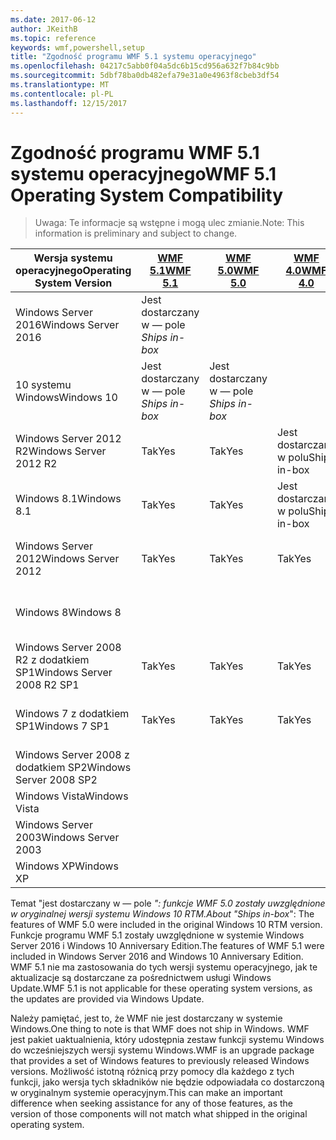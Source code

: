 ```yaml
---
ms.date: 2017-06-12
author: JKeithB
ms.topic: reference
keywords: wmf,powershell,setup
title: "Zgodność programu WMF 5.1 systemu operacyjnego"
ms.openlocfilehash: 04217c5abb0f04a5dc6b15cd956a632f7b84c9bb
ms.sourcegitcommit: 5dbf78ba0db482efa79e31a0e4963f8cbeb3df54
ms.translationtype: MT
ms.contentlocale: pl-PL
ms.lasthandoff: 12/15/2017
---
```

# <a name="wmf-51-operating-system-compatibility"></a><span data-ttu-id="b3abe-103">Zgodność programu WMF 5.1 systemu operacyjnego</span><span class="sxs-lookup"><span data-stu-id="b3abe-103">WMF 5.1 Operating System Compatibility</span></span> #

> <span data-ttu-id="b3abe-104">Uwaga: Te informacje są wstępne i mogą ulec zmianie.</span><span class="sxs-lookup"><span data-stu-id="b3abe-104">Note: This information is preliminary and subject to change.</span></span>

| <span data-ttu-id="b3abe-105">Wersja systemu operacyjnego</span><span class="sxs-lookup"><span data-stu-id="b3abe-105">Operating System Version</span></span> | [<span data-ttu-id="b3abe-106">WMF 5.1</span><span class="sxs-lookup"><span data-stu-id="b3abe-106">WMF 5.1</span></span>](https://aka.ms/wmf51download) | [<span data-ttu-id="b3abe-107">WMF 5.0</span><span class="sxs-lookup"><span data-stu-id="b3abe-107">WMF 5.0</span></span>](https://aka.ms/wmf5download) | [<span data-ttu-id="b3abe-108">WMF 4.0</span><span class="sxs-lookup"><span data-stu-id="b3abe-108">WMF 4.0</span></span>](https://aka.ms/wmf4download) |  [<span data-ttu-id="b3abe-109">WMF 3.0</span><span class="sxs-lookup"><span data-stu-id="b3abe-109">WMF 3.0</span></span>](https://aka.ms/wmf3download) | [<span data-ttu-id="b3abe-110">WMF 2.0</span><span class="sxs-lookup"><span data-stu-id="b3abe-110">WMF 2.0</span></span>](https://aka.ms/wmf2download) |
| ------------------------ | ----------- | ----------- | ----------- | ------------ |  ------------- |
| <span data-ttu-id="b3abe-111">Windows Server 2016</span><span class="sxs-lookup"><span data-stu-id="b3abe-111">Windows Server 2016</span></span> | <span data-ttu-id="b3abe-112">Jest dostarczany w — pole *</span><span class="sxs-lookup"><span data-stu-id="b3abe-112">Ships in-box*</span></span> |  |  |  |  |
| <span data-ttu-id="b3abe-113">10 systemu Windows</span><span class="sxs-lookup"><span data-stu-id="b3abe-113">Windows 10</span></span> | <span data-ttu-id="b3abe-114">Jest dostarczany w — pole *</span><span class="sxs-lookup"><span data-stu-id="b3abe-114">Ships in-box*</span></span> | <span data-ttu-id="b3abe-115">Jest dostarczany w — pole *</span><span class="sxs-lookup"><span data-stu-id="b3abe-115">Ships in-box*</span></span>  | | | |  
| <span data-ttu-id="b3abe-116">Windows Server 2012 R2</span><span class="sxs-lookup"><span data-stu-id="b3abe-116">Windows Server 2012 R2</span></span>| <span data-ttu-id="b3abe-117">Tak</span><span class="sxs-lookup"><span data-stu-id="b3abe-117">Yes</span></span> | <span data-ttu-id="b3abe-118">Tak</span><span class="sxs-lookup"><span data-stu-id="b3abe-118">Yes</span></span> | <span data-ttu-id="b3abe-119">Jest dostarczany w polu</span><span class="sxs-lookup"><span data-stu-id="b3abe-119">Ships in-box</span></span> |  |  |
| <span data-ttu-id="b3abe-120">Windows 8.1</span><span class="sxs-lookup"><span data-stu-id="b3abe-120">Windows 8.1</span></span> | <span data-ttu-id="b3abe-121">Tak</span><span class="sxs-lookup"><span data-stu-id="b3abe-121">Yes</span></span> | <span data-ttu-id="b3abe-122">Tak</span><span class="sxs-lookup"><span data-stu-id="b3abe-122">Yes</span></span> |  <span data-ttu-id="b3abe-123">Jest dostarczany w polu</span><span class="sxs-lookup"><span data-stu-id="b3abe-123">Ships in-box</span></span> |  |  |
| <span data-ttu-id="b3abe-124">Windows Server 2012</span><span class="sxs-lookup"><span data-stu-id="b3abe-124">Windows Server 2012</span></span> | <span data-ttu-id="b3abe-125">Tak</span><span class="sxs-lookup"><span data-stu-id="b3abe-125">Yes</span></span> | <span data-ttu-id="b3abe-126">Tak</span><span class="sxs-lookup"><span data-stu-id="b3abe-126">Yes</span></span> | <span data-ttu-id="b3abe-127">Tak</span><span class="sxs-lookup"><span data-stu-id="b3abe-127">Yes</span></span> |  <span data-ttu-id="b3abe-128">Jest dostarczany w polu</span><span class="sxs-lookup"><span data-stu-id="b3abe-128">Ships in-box</span></span> | |
| <span data-ttu-id="b3abe-129">Windows 8</span><span class="sxs-lookup"><span data-stu-id="b3abe-129">Windows 8</span></span> |  |  |  | <span data-ttu-id="b3abe-130">Jest dostarczany w polu</span><span class="sxs-lookup"><span data-stu-id="b3abe-130">Ships in-box</span></span> | |
| <span data-ttu-id="b3abe-131">Windows Server 2008 R2 z dodatkiem SP1</span><span class="sxs-lookup"><span data-stu-id="b3abe-131">Windows Server 2008 R2 SP1</span></span> | <span data-ttu-id="b3abe-132">Tak</span><span class="sxs-lookup"><span data-stu-id="b3abe-132">Yes</span></span> | <span data-ttu-id="b3abe-133">Tak</span><span class="sxs-lookup"><span data-stu-id="b3abe-133">Yes</span></span> | <span data-ttu-id="b3abe-134">Tak</span><span class="sxs-lookup"><span data-stu-id="b3abe-134">Yes</span></span> |  <span data-ttu-id="b3abe-135">Tak</span><span class="sxs-lookup"><span data-stu-id="b3abe-135">Yes</span></span>| <span data-ttu-id="b3abe-136">Jest dostarczany w polu</span><span class="sxs-lookup"><span data-stu-id="b3abe-136">Ships in-box</span></span> |
| <span data-ttu-id="b3abe-137">Windows 7 z dodatkiem SP1</span><span class="sxs-lookup"><span data-stu-id="b3abe-137">Windows 7 SP1</span></span>  | <span data-ttu-id="b3abe-138">Tak</span><span class="sxs-lookup"><span data-stu-id="b3abe-138">Yes</span></span> | <span data-ttu-id="b3abe-139">Tak</span><span class="sxs-lookup"><span data-stu-id="b3abe-139">Yes</span></span> | <span data-ttu-id="b3abe-140">Tak</span><span class="sxs-lookup"><span data-stu-id="b3abe-140">Yes</span></span> | <span data-ttu-id="b3abe-141">Tak</span><span class="sxs-lookup"><span data-stu-id="b3abe-141">Yes</span></span> | <span data-ttu-id="b3abe-142">Jest dostarczany w polu</span><span class="sxs-lookup"><span data-stu-id="b3abe-142">Ships in-box</span></span> |
| <span data-ttu-id="b3abe-143">Windows Server 2008 z dodatkiem SP2</span><span class="sxs-lookup"><span data-stu-id="b3abe-143">Windows Server 2008 SP2</span></span> | | | | <span data-ttu-id="b3abe-144">Tak</span><span class="sxs-lookup"><span data-stu-id="b3abe-144">Yes</span></span> | <span data-ttu-id="b3abe-145">Tak</span><span class="sxs-lookup"><span data-stu-id="b3abe-145">Yes</span></span> |
| <span data-ttu-id="b3abe-146">Windows Vista</span><span class="sxs-lookup"><span data-stu-id="b3abe-146">Windows Vista</span></span> | | | | | <span data-ttu-id="b3abe-147">Tak</span><span class="sxs-lookup"><span data-stu-id="b3abe-147">Yes</span></span> |
| <span data-ttu-id="b3abe-148">Windows Server 2003</span><span class="sxs-lookup"><span data-stu-id="b3abe-148">Windows Server 2003</span></span>| | | |  | <span data-ttu-id="b3abe-149">Tak</span><span class="sxs-lookup"><span data-stu-id="b3abe-149">Yes</span></span> |
| <span data-ttu-id="b3abe-150">Windows XP</span><span class="sxs-lookup"><span data-stu-id="b3abe-150">Windows XP</span></span> | | | |  | <span data-ttu-id="b3abe-151">Tak</span><span class="sxs-lookup"><span data-stu-id="b3abe-151">Yes</span></span> |


<span data-ttu-id="b3abe-152">Temat "jest dostarczany w — pole *": funkcje WMF 5.0 zostały uwzględnione w oryginalnej wersji systemu Windows 10 RTM.</span><span class="sxs-lookup"><span data-stu-id="b3abe-152">About "Ships in-box*": The features of WMF 5.0 were included in the original Windows 10 RTM version.</span></span>
<span data-ttu-id="b3abe-153">Funkcje programu WMF 5.1 zostały uwzględnione w systemie Windows Server 2016 i Windows 10 Anniversary Edition.</span><span class="sxs-lookup"><span data-stu-id="b3abe-153">The features of WMF 5.1 were included in Windows Server 2016 and Windows 10 Anniversary Edition.</span></span> <span data-ttu-id="b3abe-154">WMF 5.1 nie ma zastosowania do tych wersji systemu operacyjnego, jak te aktualizacje są dostarczane za pośrednictwem usługi Windows Update.</span><span class="sxs-lookup"><span data-stu-id="b3abe-154">WMF 5.1 is not applicable for these operating system versions, as the updates are provided via Windows Update.</span></span>


<span data-ttu-id="b3abe-155">Należy pamiętać, jest to, że WMF nie jest dostarczany w systemie Windows.</span><span class="sxs-lookup"><span data-stu-id="b3abe-155">One thing to note is that WMF does not ship in Windows.</span></span> <span data-ttu-id="b3abe-156">WMF jest pakiet uaktualnienia, który udostępnia zestaw funkcji systemu Windows do wcześniejszych wersji systemu Windows.</span><span class="sxs-lookup"><span data-stu-id="b3abe-156">WMF is an upgrade package that provides a set of Windows features to previously released Windows versions.</span></span> <span data-ttu-id="b3abe-157">Możliwość istotną różnicą przy pomocy dla każdego z tych funkcji, jako wersja tych składników nie będzie odpowiadała co dostarczoną w oryginalnym systemie operacyjnym.</span><span class="sxs-lookup"><span data-stu-id="b3abe-157">This can make an important difference when seeking assistance for any of those features, as the version of those components will not match what shipped in the original operating system.</span></span>


